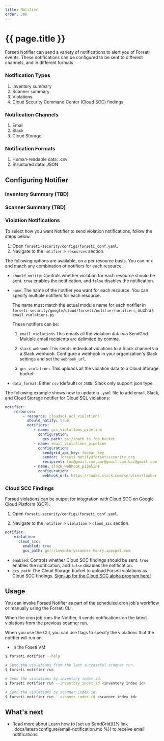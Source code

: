 ```yaml
---
title: Notifier
order: 300
---
```


# {{ page.title }}

Forseti Notifier can send a variety of notifications to alert you
of Forseti events. These notifications can be configured to be sent
to different channels, and in different formats.

### Notification Types

  1. Inventory summary
  1. Scanner summary
  1. Violations
  1. Cloud Security Command Center (Cloud SCC) findings
  
### Notification Channels

  1. Email
  1. Slack
  1. Cloud Storage

### Notification Formats

  1. Human-readable data: .csv
  1. Structured data: JSON

## Configuring Notifier

### Inventory Summary (TBD)

### Scanner Summary (TBD)

### Violation Notifications

To select how you want Notifier to send violation notifications,
follow the steps below:

1. Open `forseti-security/configs/forseti_conf.yaml`.
1. Navigate to the `notifier` > `resources` section.

The following options are available, on a per resource basis. You can mix and
match any combination of notifiers for each resource.

* `should_notify`: Controls whether violation for each resource should be sent.
  `true` enables the notification, and `false` disables the notification.

* `name`: The name of the notifier you want for each resource.  You can specify
  multiple notifiers for each resource.

  The name must match the actual module name for each notifier in 
  `forseti-security/google/cloud/forseti/notifier/notifiers`,
  such as `email_violations.py`

  These notifiers can be:
  1. `email_violations`
  This emails all the violation data via SendGrid.  Multiple email recipients are
  delimited by comma.

  1. `slack_webhook`
  This sends individual violations to a Slack channel via a Slack webhook.
  Configure a webhook in your organization's Slack settings and set the `webhook_url`.

  1. `gcs_violations`
  This uploads all the violation data to a Cloud Storage bucket.

* `data_format`: Either `csv` (default) or `JSON`.
  Slack only support json type.

The following example shows how to update a `.yaml` file to add email, Slack,
and Cloud Storage notifier for Cloud SQL violations:

```yaml
notifier:
    resources:
        - resource: cloudsql_acl_violations
          should_notify: true
          notifiers:
             - name: gcs_violations_pipeline
               configuration:
                 gcs_path: gs://path_to_foo_bucket
             - name: email_violations_pipeline
               configuration:
                 sendgrid_api_key: foobar_key
                 sender: forseti-notify@forsetisecurity.org
                 recipient: foo@gmail.com,bar@gmail.com,baz@gmail.com
             - name: slack_webhook_pipeline
               configuration:
                 webhook_url: https://hooks.slack.com/services/foobar
```

### Cloud SCC Findings

Forseti violations can be output for integration with
[Cloud SCC](https://cloud.google.com/security-command-center) on Google Cloud
Platform (GCP).

1. Open `forseti-security/configs/forseti_conf.yaml`.

1. Navigate to the `notifier` > `violation` > `cloud_scc` section.

```yaml
notifier:
    violation:
      cloud_scc:
        enabled: true
        gcs_path: gs://inventoryscanner-henry.appspot.com
```

* `enabled`: Controls whether Cloud SCC findings should be sent.
  `true` enables the notification, and `false` disables the notification.
* `gcs_path`: The Cloud Storage bucket to upload Forseti violations as Cloud SCC findings.
  [Sign-up for the Cloud SCC alpha program here!](https://services.google.com/fb/forms/commandcenteralpha/)

## Usage

You can invoke Forseti Notifier as part of the scheduled cron job's workflow
or manually using the Forseti CLI.

When the cron job runs the Notifier, it sends notifications on the
latest violations from the previous scanner run.

When you use the CLI, you can use flags to specify the violations that
the notifier will run on.

  * In the Foseti VM:
  ```bash
  $ forseti notifier --help
  
  # Send the violations from the last successful scanner run.
  $ forseti notifier run

  # Send the violations by inventory index id.
  $ forseti notifier run --inventory_index_id <inventory index id>

  # Send the violations by scanner index id.
  $ forseti notifier run --scanner_index_id <scanner index id>
  ```

## What's next

- Read more about
  Learn how to [set up SendGrid]({% link _docs/latest/configure/email-notification.md %})
  to receive email notifications.
